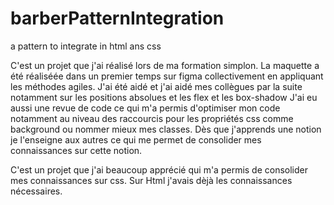 # barberPatternIntegration
a pattern to integrate in html ans css

C'est un projet que j'ai réalisé lors de ma formation simplon.
La maquette a été réaliséée dans un premier temps sur figma collectivement en appliquant les méthodes agiles.
J'ai été aidé et j'ai aidé mes collègues par la suite notamment sur les positions absolues et les flex et les box-shadow
J'ai eu aussi une revue de code ce qui m'a permis d'optimiser mon code notamment au niveau des raccourcis pour les
propriétés css comme background ou nommer mieux mes classes.
Dès que j'apprends une notion je l'enseigne aux autres ce qui me permet de consolider mes connaissances 
sur cette notion.


C'est un projet que j'ai beaucoup apprécié qui m'a permis de consolider mes connaissances sur css.
Sur Html j'avais dèjà les connaissances nécessaires.

